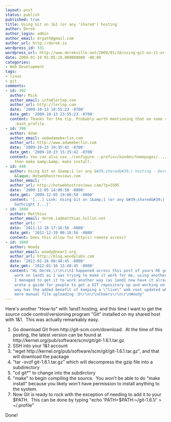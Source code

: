 ```yaml
---
layout: post
status: publish
published: true
title: Using Git on 1&1 (or any 'shared') hosting
author: Derek
author_login: admin
author_email: drgath@gmail.com
author_url: http://derek.io
wordpress_id: 331
wordpress_url: http://www.derekville.net/2009/01/10/using-git-on-11-or-any-shared-hosting/
date: 2009-01-10 01:05:19.000000000 -08:00
categories:
- Web Development
tags:
- linux
- git
comments:
- id: 392
  author: Mick
  author_email: info@lerlop.com
  author_url: http://lerlop.com
  date: '2009-10-13 18:55:23 -0700'
  date_gmt: '2009-10-13 23:55:23 -0700'
  content: Thanks for the tip. Probably worth mentioning that on some systems it could
    .bash_profile.
- id: 398
  author: Adam
  author_email: ae@adameberlin.com
  author_url: http://www.adameberlin.com
  date: '2009-10-23 10:35:42 -0700'
  date_gmt: '2009-10-23 15:35:42 -0700'
  content: You can also use ./configure --prefix=/kunden/homepages/.../htdocs/bin/git,
    then make &amp;&amp; make install.
- id: 440
  author: Using Git on 1&amp;1 (or any &#39;shared&#39;) hosting - Derek Gathright
    &laquo; Hotwebhostreviews.com
  author_email: ''
  author_url: http://hotwebhostreviews.com/?p=5505
  date: '2009-12-05 14:00:58 -0800'
  date_gmt: '2009-12-05 19:00:58 -0800'
  content: '[...] Link: Using Git on 1&amp;1 (or any &#39;shared&#39;) hosting - Derek
    Gathright [...]'
- id: 1048
  author: Matthias
  author_email: derek.io@matthias.hullin.net
  author_url: ''
  date: '2011-12-18 17:16:56 -0800'
  date_gmt: '2011-12-19 00:16:56 -0800'
  content: Does this allow for http(s) remote access?
- id: 1049
  author: Woody
  author_email: woody@near2.org
  author_url: http://blog.woodylabs.com
  date: '2012-01-16 08:48:45 -0800'
  date_gmt: '2012-01-16 15:48:45 -0800'
  content: "Hi Derek,\r\n\r\nI happened across this post of yours RE getting GIT to
    work on 1and1 as I was trying to make it work for me, using another helpful tutorial
    I managed to get it to work another way (as 1and1 now have it already installed.)\r\n\r\nI
    wrote a guide for people to get a GIT repository up and working on 1and1 here:\r\nhttp://blog.woodylabs.com/2012/01/1and1-web-hosting-git-installing-it-for-singular-dev/\r\n\r\n...this
    way has the added benefit of keeping a \"live\" web root updated which means no
    more manual file uploading :D\r\n\r\nCheers\r\n\r\nWoody"
---
```

Here's another "How-to" with 1and1 hosting, and this time I want to get the source code control/versioning program "Git" installed on my shared host with 1&amp;1.  This was actually remarkably easy.
<ol>
	<li> Go download Git from http://git-scm.com/download.  At the time of this posting, the latest version can be found at http://kernel.org/pub/software/scm/git/git-1.6.1.tar.gz</li>
	<li>SSH into your 1&amp;1 account</li>
	<li>"wget http://kernel.org/pub/software/scm/git/git-1.6.1.tar.gz", and that will download the package</li>
	<li>"tar -xvzf git-1.6.1.tar.gz" which will decompress the gzip file into a subdirectory</li>
	<li>"cd git*" to change into the subdirctory</li>
	<li>"make" to begin compiling the source.  You won't be able to do "make install" because you likely won't have permission to install anything to the system.</li>
	<li>Now Git is ready to rock with the exception of needing to add it to your $PATH.  This can be done by typing "echo 'PATH=$PATH:~/git-1.6.1/' &gt; ~/.profile"</li>
</ol>
Done!
